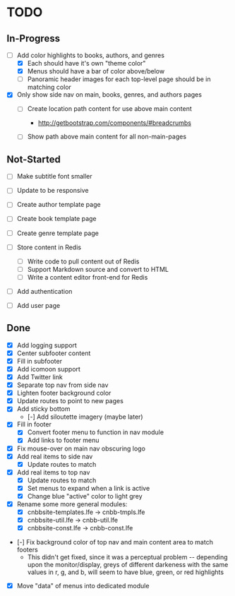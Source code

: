 # TODO


## In-Progress

* [ ] Add color highlights to books, authors, and genres
  * [x] Each should have it's own "theme color"
  * [x] Menus should have a bar of color above/below
  * [ ] Panoramic header images for each top-level page should be in matching color
* [x] Only show side nav on main, books, genres, and authors pages
  * [ ] Create location path content for use above main content
    * http://getbootstrap.com/components/#breadcrumbs
  * [ ] Show path above main content for all non-main-pages


## Not-Started

* [ ] Make subtitle font smaller
* [ ] Update to be responsive
* [ ] Create author template page
* [ ] Create book template page
* [ ] Create genre template page
* [ ] Store content in Redis
  * [ ] Write code to pull content out of Redis
  * [ ] Support Markdown source and convert to HTML
  * [ ] Write a content editor front-end for Redis
* [ ] Add authentication
* [ ] Add user page


## Done

* [x] Add logging support
* [x] Center subfooter content
* [x] Fill in subfooter
* [x] Add icomoon support
* [x] Add Twitter link
* [x] Separate top nav from side nav
* [x] Lighten footer background color
* [x] Update routes to point to new pages
* [x] Add sticky bottom
  * [-] Add siloutette imagery (maybe later)
* [x] Fill in footer
  * [x] Convert footer menu to function in nav module
  * [x] Add links to footer menu
* [x] Fix mouse-over on main nav obscuring logo
* [x] Add real items to side nav
  * [x] Update routes to match
* [x] Add real items to top nav
  * [x] Update routes to match
  * [x] Set menus to expand when a link is active
  * [x] Change blue "active" color to light grey
* [x] Rename some more general modules:
  * [x] cnbbsite-templates.lfe -> cnbb-tmpls.lfe
  * [x] cnbbsite-util.lfe -> cnbb-util.lfe
  * [x] cnbbsite-const.lfe -> cnbb-const.lfe
* [-] Fix background color of top nav and main content area to match footers
  * This didn't get fixed, since it was a perceptual problem -- depending
  upon the monitor/display, greys of different darkeness with the same
  values in r, g, and b, will seem to have blue, green, or red highlights
* [x] Move "data" of menus into dedicated module
